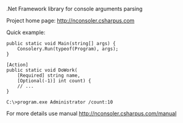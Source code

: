 .Net Framework library for console arguments parsing

Project home page: http://nconsoler.csharpus.com

Quick example:

```
public static void Main(string[] args) {
    Consolery.Run(typeof(Program), args);
}

[Action]
public static void DoWork(
    [Required] string name,
    [Optional(-1)] int count) {
	// ...
}
```

```
C:\>program.exe Administrator /count:10
```


For more details use manual http://nconsoler.csharpus.com/manual
